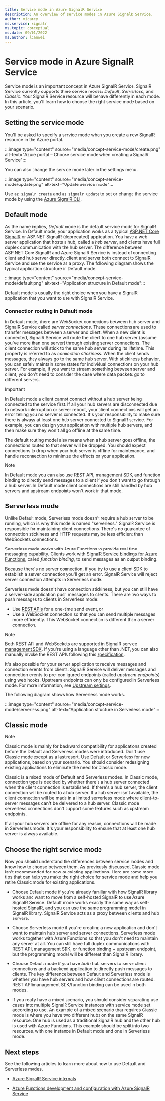 ```yaml
---
title: Service mode in Azure SignalR Service
description: An overview of service modes in Azure SignalR Service.
author: vicancy
ms.service: signalr
ms.topic: conceptual
ms.date: 09/01/2022
ms.author: lianwei
---
```

# Service mode in Azure SignalR Service

Service mode is an important concept in Azure SignalR Service. SignalR Service currently supports three service modes: *Default*, *Serverless*, and *Classic*. Your SignalR Service resource will behave differently in each mode. In this article, you'll learn how to choose the right service mode based on your scenario.

## Setting the service mode

You'll be asked to specify a service mode when you create a new SignalR resource in the Azure portal.

:::image type="content" source="media/concept-service-mode/create.png" alt-text="Azure portal – Choose service mode when creating a SignalR Service":::

You can also change the service mode later in the settings menu.

:::image type="content" source="media/concept-service-mode/update.png" alt-text="Update service mode":::

Use `az signalr create` and `az signalr update` to set or change the service mode by using the [Azure SignalR CLI](/cli/azure/service-page/azure%20signalr).

## Default mode

As the name implies, *Default* mode is the default service mode for SignalR Service. In Default mode, your application works as a typical [ASP.NET Core SignalR](/aspnet/core/signalr/introduction) or ASP.NET SignalR (deprecated) application. You have a web server application that hosts a hub, called a *hub server*, and clients have full duplex communication with the hub server. The difference between ASP.NET Core SignalR and Azure SignalR Service is instead of connecting client and hub server directly, client and server both connect to SignalR Service and use the service as a proxy. The following diagram shows the typical application structure in Default mode.

:::image type="content" source="media/concept-service-mode/default.png" alt-text="Application structure in Default mode":::

Default mode is usually the right choice when you have a SignalR application that you want to use with SignalR Service.

### Connection routing in Default mode

In Default mode, there are WebSocket connections between hub server and SignalR Service called *server connections*. These connections are used to transfer messages between a server and client. When a new client is connected, SignalR Service will route the client to one hub server (assume you've more than one server) through existing server connections. The client connection will stick to the same hub server during its lifetime. This property is referred to as *connection stickiness*. When the client sends messages, they always go to the same hub server. With stickiness behavior, you can safely maintain some states for individual connections on your hub server. For example, if you want to stream something between server and client, you don't need to consider the case where data packets go to different servers.

> [!IMPORTANT]
> In Default mode a client cannot connect without a hub server being connected to the service first. If all your hub servers are disconnected due to network interruption or server reboot, your client connections will get an error telling you no server is connected. It's your responsibility to make sure there is always at least one hub server connected to SignalR service. For example, you can design your application with multiple hub servers, and then make sure they won't all go offline at the same time.

The default routing model also means when a hub server goes offline, the connections routed to that server will be dropped. You should expect connections to drop when your hub server is offline for maintenance, and handle  reconnection to minimize the effects on your application.

> [!NOTE]
> In Default mode you can also use REST API, management SDK, and function binding to directly send messages to a client if you don't want to go through a hub server. In Default mode client connections are still handled by hub servers and upstream endpoints won't work in that mode.

## Serverless mode

Unlike Default mode, Serverless mode doesn't require a hub server to be running, which is why this mode is named "serverless." SignalR Service is responsible for maintaining client connections. There's no guarantee of connection stickiness and HTTP requests may be less efficient than WebSockets connections.

Serverless mode works with Azure Functions to provide real time messaging capability. Clients work with [SignalR Service bindings for Azure Functions](../azure-functions/functions-bindings-signalr-service.md), called *function binding*, to send messages as an output binding.

Because there's no server connection, if you try to use a client SDK to establish a server connection you'll get an error. SignalR Service will reject server connection attempts in Serverless mode.

Serverless mode doesn't have connection stickiness, but you can still have a server-side application push messages to clients. There are two ways to push messages to clients in Serverless mode:

- Use [REST APIs](https://github.com/Azure/azure-signalr/blob/dev/docs/rest-api.md) for a one-time send event, or 
- Use a WebSocket connection so that you can send multiple messages more efficiently. This WebSocket connection is different than a server connection.

> [!NOTE]
> Both REST API and WebSockets are supported in SignalR service [management SDK](https://github.com/Azure/azure-signalr/blob/dev/docs/management-sdk-guide.md). If you're using a language other than .NET, you can also manually invoke the REST APIs following this [specification](https://github.com/Azure/azure-signalr/blob/dev/docs/rest-api.md).

It's also possible for your server application to receive messages and connection events from clients. SignalR Service will deliver messages and connection events to pre-configured endpoints (called *upstream endpoints*) using web hooks. Upstream endpoints can only be configured in Serverless mode. For more information, see [Upstream settings](concept-upstream.md).



The following diagram shows how Serverless mode works.

:::image type="content" source="media/concept-service-mode/serverless.png" alt-text="Application structure in Serverless mode":::

## Classic mode

> [!NOTE]
> Classic mode is mainly for backward compatibility for applications created before the Default and Serverless modes were introduced. Don't use Classic mode except as a last resort. Use Default or Serverless for new applications, based on your scenario. You should consider redesigning existing applications to eliminate the need for Classic mode.

Classic is a mixed mode of Default and Serverless modes. In Classic mode, connection type is decided by whether there's a hub server connected when the client connection is established. If there's a hub server, the client connection will be routed to a hub server. If a hub server isn't available, the client connection will be made in a limited serverless mode where client-to-server messages can't be delivered to a hub server. Classic mode serverless connections don't support some features such as upstream endpoints.

If all your hub servers are offline for any reason, connections will be made in Serverless mode. It's your responsibility to ensure that at least one hub server is always available.

## Choose the right service mode

Now you should understand the differences between service modes and know how to choose between them. As previously discussed, Classic mode isn't recommended for new or existing applications. Here are some more tips that can help you make the right choice for service mode and help you retire Classic mode for existing applications.

- Choose Default mode if you're already familiar with how SignalR library works and want to move from a self-hosted SignalR to use Azure SignalR Service. Default mode works exactly the same way as self-hosted SignalR, and you can use the same programming model in SignalR library. SignalR Service acts as a proxy between clients and hub servers.

- Choose Serverless mode if you're creating a new application and don't want to maintain hub server and server connections. Serverless mode works together with Azure Functions so that you don't need to maintain any server at all. You can still have full duplex communications with REST API, management SDK, or function binding + upstream endpoint, but the programming model will be different than SignalR library.

- Choose Default mode if you have *both* hub servers to serve client connections and a backend application to directly push messages to clients. The key difference between Default and Serverless mode is whether you have hub servers and how client connections are routed. REST API/management SDK/function binding can be used in both modes.

- If you really have a mixed scenario, you should consider separating use cases into multiple SignalR Service instances with service mode set according to use. An example of a mixed scenario that requires Classic mode is where you have two different hubs on the same SignalR resource. One hub is used as a traditional SignalR hub and the other hub is used with Azure Functions. This example should be split into two resources, with one instance in Default mode and one in Serverless mode.

## Next steps

See the following articles to learn more about how to use Default and Serverless modes.

- [Azure SignalR Service internals](signalr-concept-internals.md)

- [Azure Functions development and configuration with Azure SignalR Service](signalr-concept-serverless-development-config.md)
